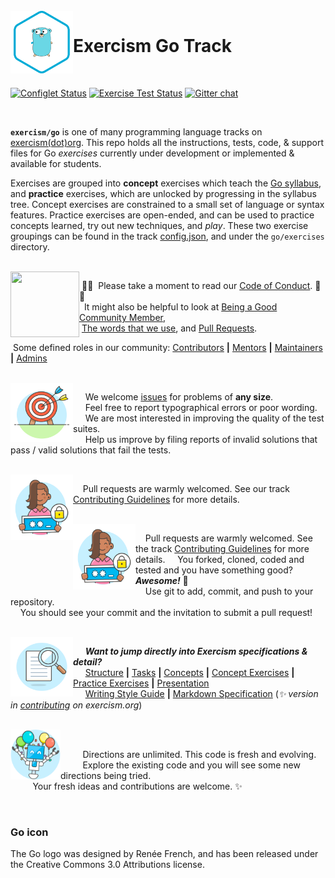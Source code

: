 <br>

<img align="left" width="100" height="100" src="https://github.com/exercism/website-icons/blob/main/tracks/go.svg">
<p vertical-align="middle"><h1>Exercism Go Track</h1></p>

<br>

[![Configlet Status](https://github.com/exercism/go/workflows/Configlet%20CI/badge.svg)](https://github.com/exercism/go/actions?query=workflow%3A%22Configlet+CI%22)
[![Exercise Test Status](https://github.com/exercism/go/workflows/Exercise%20tests/badge.svg)](https://github.com/exercism/go/actions?query=workflow%3A%22Exercise+tests%22)
[![Gitter chat](https://badges.gitter.im/exercism/go.svg)](https://gitter.im/exercism/go)

<br>

**`exercism/go`** is one of many programming language tracks on [exercism(dot)org][exercism-website].
This repo holds all the instructions, tests, code, & support files for Go *exercises* currently under development or implemented & available for students.

Exercises are grouped into **concept** exercises which teach the [Go syllabus][go-syllabus], and **practice** exercises, which are unlocked by progressing in the syllabus tree. Concept exercises are constrained to a small set of language or syntax features. Practice exercises are open-ended, and can be used to practice concepts learned, try out new techniques, and _play_.  These two exercise groupings can be found in the track [config.json][config-json], and under the `go/exercises` directory.

<br>

<img align="left" width="110" height="105" src="https://github.com/exercism/website-icons/blob/main/exercism/logo-big-bordered.png">

&nbsp;🌟🌟&nbsp; Please take a moment to read our [Code of Conduct][exercism-code-of-conduct].&nbsp;🌟🌟&nbsp;  
&nbsp;&nbsp;It might also be helpful to look at [Being a Good Community Member][being-a-good-community-member],  
&nbsp;[The words that we use][the-words-that-we-use], and [Pull Requests][prs].  

&nbsp;Some defined roles in our community:  [Contributors][exercism-contributors] **|** [Mentors][exercism-mentors] **|** [Maintainers][exercism-track-maintainers]  **|** [Admins][exercism-admins]


<br>
<img align="left" width="100" height="95" src="https://github.com/exercism/website-icons/blob/main/exercises/darts.svg">

&nbsp;&nbsp;&nbsp;&nbsp;&nbsp;We welcome [issues](https://github.com/exercism/go/issues) for problems of **any size**.  
&nbsp;&nbsp;&nbsp;&nbsp;&nbsp;Feel free to report typographical errors or poor wording.  
&nbsp;&nbsp;&nbsp;&nbsp;&nbsp;We are most interested in improving the quality of the test suites.  
&nbsp;&nbsp;&nbsp;&nbsp;&nbsp;Help us improve by filing reports of invalid solutions that pass / valid solutions that fail the tests.

<br>
<img align="left" width="100" height="105" src="https://github.com/exercism/website-icons/blob/main/exercises/developer-privileges.svg">

&nbsp;&nbsp;&nbsp;&nbsp;Pull requests are warmly welcomed. See our track [Contributing Guidelines][contributing] for more details.

<br>
<img align="left" width="100" height="105" src="https://github.com/exercism/website-icons/blob/main/exercises/developer-privileges.svg">

&nbsp;&nbsp;&nbsp;&nbsp;Pull requests are warmly welcomed. See the track [Contributing Guidelines][contributing] for more details.
&nbsp;&nbsp;&nbsp;&nbsp;You forked, cloned, coded and tested and you have something good? **_Awesome!_** 🎉  
&nbsp;&nbsp;&nbsp;&nbsp;Use git to add, commit, and push to your repository.  
&nbsp;&nbsp;&nbsp;&nbsp;You should see your commit and the invitation to submit a pull request!


<br>
<img align="left" width="100" height="95" src="https://github.com/exercism/website-icons/blob/main/exercises/word-search.svg">

&nbsp;&nbsp;&nbsp;&nbsp;&nbsp;_**Want to jump directly into Exercism specifications & detail?**_  
&nbsp;&nbsp;&nbsp;&nbsp;&nbsp;[Structure][exercism-track-structure] **|** [Tasks][exercism-tasks] **|** [Concepts][exercism-concepts] **|** [Concept Exercises][concept-exercises] **|** [Practice Exercises][practice-exercises] **|** [Presentation][exercise-presentation]  
&nbsp;&nbsp;&nbsp;&nbsp;&nbsp;[Writing Style Guide][exercism-writing-style] **|** [Markdown Specification][exercism-markdown-specification] (_✨ version in [contributing][website-contributing-section] on exercism.org_)


<br>
&nbsp;<img align="left" width="80" height="80" src="https://github.com/exercism/website-icons/blob/main/exercises/party-robot.svg">

&nbsp;&nbsp;&nbsp;&nbsp;&nbsp;&nbsp;&nbsp;&nbsp;&nbsp;Directions are unlimited.
This code is fresh and evolving.  
&nbsp;&nbsp;&nbsp;&nbsp;&nbsp;&nbsp;&nbsp;&nbsp;&nbsp;Explore the existing code and you will see some new directions being tried.  
&nbsp;&nbsp;&nbsp;&nbsp;&nbsp;&nbsp;&nbsp;&nbsp;&nbsp;Your fresh ideas and contributions are welcome. :sparkles:

<br>

### Go icon

The Go logo was designed by Renée French, and has been released under the Creative Commons 3.0 Attributions license.

[being-a-good-community-member]: https://github.com/exercism/docs/tree/main/community/good-member
[concept-exercises]: https://github.com/exercism/docs/blob/main/building/tracks/concept-exercises.md
[config-json]: https://github.com/exercism/go/blob/main/config.json
[contributing]: https://github.com/exercism/go/blob/main/CONTRIBUTING.md
[exercise-presentation]: https://github.com/exercism/docs/blob/main/building/tracks/presentation.md
[exercism-admins]: https://github.com/exercism/docs/blob/main/community/administrators.md
[exercism-code-of-conduct]: https://exercism.org/docs/using/legal/code-of-conduct
[exercism-concepts]: https://github.com/exercism/docs/blob/main/building/tracks/concepts.md
[exercism-contributors]: https://github.com/exercism/docs/blob/main/community/contributors.md
[exercism-markdown-specification]: https://github.com/exercism/docs/blob/main/building/markdown/markdown.md
[exercism-mentors]: https://github.com/exercism/docs/tree/main/mentoring
[exercism-tasks]: https://exercism.org/docs/building/product/tasks
[exercism-track-maintainers]: https://github.com/exercism/docs/blob/main/community/maintainers.md
[exercism-track-structure]: https://github.com/exercism/docs/tree/main/building/tracks
[exercism-website]: https://exercism.org/
[exercism-writing-style]: https://github.com/exercism/docs/blob/main/building/markdown/style-guide.md
[go-syllabus]: https://exercism.org/tracks/go/concepts
[practice-exercises]: https://github.com/exercism/docs/blob/main/building/tracks/practice-exercises.md
[prs]: https://github.com/exercism/docs/blob/main/community/good-member/pull-requests.md
[the-words-that-we-use]: https://github.com/exercism/docs/blob/main/community/good-member/words.md
[website-contributing-section]: https://exercism.org/docs/building
